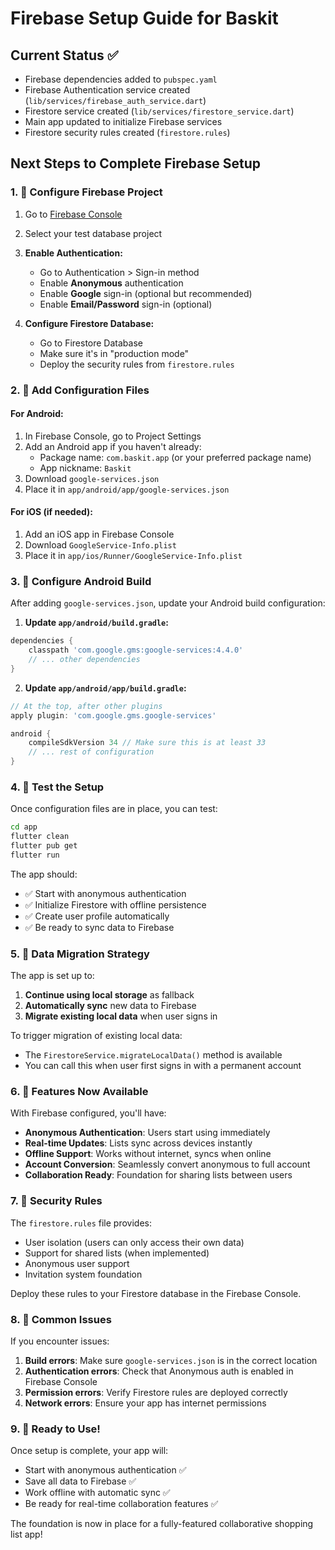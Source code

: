 # Firebase Setup Guide for Baskit

## Current Status ✅
- Firebase dependencies added to `pubspec.yaml`
- Firebase Authentication service created (`lib/services/firebase_auth_service.dart`)
- Firestore service created (`lib/services/firestore_service.dart`)
- Main app updated to initialize Firebase services
- Firestore security rules created (`firestore.rules`)

## Next Steps to Complete Firebase Setup

### 1. 📱 Configure Firebase Project
1. Go to [Firebase Console](https://console.firebase.google.com)
2. Select your test database project
3. **Enable Authentication:**
   - Go to Authentication > Sign-in method
   - Enable **Anonymous** authentication
   - Enable **Google** sign-in (optional but recommended)
   - Enable **Email/Password** sign-in (optional)

4. **Configure Firestore Database:**
   - Go to Firestore Database
   - Make sure it's in "production mode" 
   - Deploy the security rules from `firestore.rules`

### 2. 📱 Add Configuration Files

#### For Android:
1. In Firebase Console, go to Project Settings
2. Add an Android app if you haven't already:
   - Package name: `com.baskit.app` (or your preferred package name)
   - App nickname: `Baskit`
3. Download `google-services.json`
4. Place it in `app/android/app/google-services.json`

#### For iOS (if needed):
1. Add an iOS app in Firebase Console
2. Download `GoogleService-Info.plist`
3. Place it in `app/ios/Runner/GoogleService-Info.plist`

### 3. 🔧 Configure Android Build

After adding `google-services.json`, update your Android build configuration:

1. **Update `app/android/build.gradle`:**
```gradle
dependencies {
    classpath 'com.google.gms:google-services:4.4.0'
    // ... other dependencies
}
```

2. **Update `app/android/app/build.gradle`:**
```gradle
// At the top, after other plugins
apply plugin: 'com.google.gms.google-services'

android {
    compileSdkVersion 34 // Make sure this is at least 33
    // ... rest of configuration
}
```

### 4. 🧪 Test the Setup

Once configuration files are in place, you can test:

```bash
cd app
flutter clean
flutter pub get
flutter run
```

The app should:
- ✅ Start with anonymous authentication
- ✅ Initialize Firestore with offline persistence
- ✅ Create user profile automatically
- ✅ Be ready to sync data to Firebase

### 5. 🔄 Data Migration Strategy

The app is set up to:
1. **Continue using local storage** as fallback
2. **Automatically sync** new data to Firebase
3. **Migrate existing local data** when user signs in

To trigger migration of existing local data:
- The `FirestoreService.migrateLocalData()` method is available
- You can call this when user first signs in with a permanent account

### 6. 🚀 Features Now Available

With Firebase configured, you'll have:
- **Anonymous Authentication**: Users start using immediately
- **Real-time Updates**: Lists sync across devices instantly
- **Offline Support**: Works without internet, syncs when online
- **Account Conversion**: Seamlessly convert anonymous to full account
- **Collaboration Ready**: Foundation for sharing lists between users

### 7. 🔐 Security Rules

The `firestore.rules` file provides:
- User isolation (users can only access their own data)
- Support for shared lists (when implemented)
- Anonymous user support
- Invitation system foundation

Deploy these rules to your Firestore database in the Firebase Console.

### 8. 🐛 Common Issues

If you encounter issues:

1. **Build errors**: Make sure `google-services.json` is in the correct location
2. **Authentication errors**: Check that Anonymous auth is enabled in Firebase Console
3. **Permission errors**: Verify Firestore rules are deployed correctly
4. **Network errors**: Ensure your app has internet permissions

### 9. 📱 Ready to Use!

Once setup is complete, your app will:
- Start with anonymous authentication ✅
- Save all data to Firebase ✅
- Work offline with automatic sync ✅
- Be ready for real-time collaboration features ✅

The foundation is now in place for a fully-featured collaborative shopping list app! 